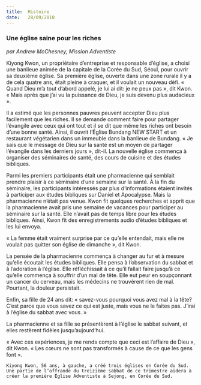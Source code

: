 ```yaml
---
title:  Histoire
date:   28/09/2018
---
```


### Une église saine pour les riches

_par Andrew McChesney, Mission Adventiste_

Kiyong Kwon, un propriétaire d’entreprise et responsable d’église, a choisi une banlieue animée de la capitale de la Corée du Sud, Séoul, pour ouvrir sa deuxième église. Sa première église, ouverte dans une zone rurale il y a de cela quatre ans, était pleine à craquer, et il voulait un nouveau défi. « Quand Dieu m’a tout d’abord appelé, je lui ai dit: je ne peux pas », dit Kwon. « Mais après que j’ai vu la puissance de Dieu, je suis devenu plus audacieux ».

Il a estimé que les personnes pauvres peuvent accepter Dieu plus facilement que les riches. Il se demande comment faire pour partager l’évangile avec ceux qui ont tout et il se dit que même les riches ont besoin d’une bonne santé. Ainsi, il ouvrit l’Église Bundang NEW START et un restaurant végétarien dans un immeuble dans la banlieue de Bundang. « Je sais que le message de Dieu sur la santé est un moyen de partager l’évangile dans les derniers jours », dit-il. La nouvelle église commença à organiser des séminaires de santé, des cours de cuisine et des études bibliques.

Parmi les premiers participants était une pharmacienne qui semblait prendre plaisir à ce séminaire d’une semaine sur la santé. À la fin du séminaire, les participants intéressés par plus d’informations étaient invités à participer aux études bibliques sur Daniel et Apocalypse. Mais la pharmacienne n’était pas venue. Kwon fit quelques recherches et apprit que la pharmacienne avait pris une semaine de vacances pour participer au séminaire sur la santé. Elle n’avait pas de temps libre pour les études bibliques. Ainsi, Kwon fit des enregistrements audio d’études bibliques et les lui envoya.

« La femme était vraiment surprise par ce qu’elle entendait, mais elle ne voulait pas quitter son église de dimanche », dit Kwon.

La pensée de la pharmacienne commença à changer au fur et à mesure qu’elle écoutait les études bibliques. Elle pensa à l’observation du sabbat et à l’adoration à l’église. Elle réfléchissait à ce qu’il fallait faire jusqu’à ce qu’elle commença à souffrir d’un mal de tête. Elle eut peur en soupçonnant un cancer du cerveau, mais les médecins ne trouvèrent rien de mal. Pourtant, la douleur persistait.

Enfin, sa fille de 24 ans dit: « savez-vous pourquoi vous avez mal à la tête? C’est parce que vous savez ce qui est juste, mais vous ne le faites pas. J’irai à l’église du sabbat avec vous. »

La pharmacienne et sa fille se présentèrent à l’église le sabbat suivant, et elles restèrent fidèles jusqu’aujourd’hui.

« Avec ces expériences, je me rends compte que ceci est l’affaire de Dieu », dit Kwon. « Les cœurs ne sont pas transformés à cause de ce que les gens font ».

`Kiyong Kwon, 56 ans, à gauche, a créé trois églises en Corée du Sud. Une partie de l’offrande du treizième sabbat de ce trimestre aidera à créer la première Église Adventiste à Sejong, en Corée du Sud.`
